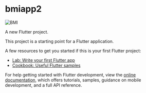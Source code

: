 # bmiapp2

![BMI](https://user-images.githubusercontent.com/55484097/182678257-79eb0c1c-1958-4390-b71d-8adb1afd52ea.png)

A new Flutter project.

This project is a starting point for a Flutter application.

A few resources to get you started if this is your first Flutter project:

- [Lab: Write your first Flutter app](https://docs.flutter.dev/get-started/codelab)
- [Cookbook: Useful Flutter samples](https://docs.flutter.dev/cookbook)

For help getting started with Flutter development, view the
[online documentation](https://docs.flutter.dev/), which offers tutorials,
samples, guidance on mobile development, and a full API reference.
